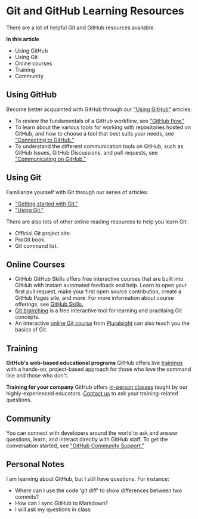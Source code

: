 # Git and GitHub Learning Resources
There are a lot of helpful Git and GitHub resources available.

**In this article**
- Using GitHub
- Using Git
- Online courses
- Training
- Community

## Using GitHub
Become better acquainted with GitHub through our ["Using GitHub"](https://docs.github.com/en/get-started/using-github) articles:
- To review the fundamentals of a GitHub workflow, see ["GitHub flow."](https://docs.github.com/en/get-started/using-github/github-flow)
- To learn about the various tools for working with repositories hosted on GitHub, and how to choose a tool that best suits your needs, see ["Connecting to GitHub."](https://docs.github.com/en/get-started/using-github/connecting-to-github)
- To understand the different communication tools on GitHub, such as GitHub Issues, GitHub Discussions, and pull requests, see ["Communicating on GitHub."](https://docs.github.com/en/get-started/using-github/communicating-on-github)

## Using Git
Familiarize yourself with Git through our series of articles:

* ["Getting started with Git."](https://docs.github.com/en/get-started/getting-started-with-git)
* ["Using Git."](https://docs.github.com/en/get-started/using-git)

There are also lots of other online reading resources to help you learn Git:

* Official Git project site.
* ProGit book.
* Git command list.

## Online Courses
* GitHub GitHub Skills offers free interactive courses that are built into GitHub with instant automated feedback and help. Learn to open your first pull request, make your first open source contribution, create a GitHub Pages site, and more. For more information about course offerings, see [GitHub Skills.](https://skills.github.com/)
* [Git branching](http://learngitbranching.js.org/) is a free interactive tool for learning and practising Git concepts.
* An interactive [online Git course](https://www.pluralsight.com/courses/code-school-git-real) from [Pluralsight](https://www.pluralsight.com/codeschool) can also teach you the basics of Git.

## Training
**GitHub's web-based educational programs**
GitHub offers live [trainings](https://services.github.com/#upcoming-events) with a hands-on, project-based approach for those who love the command line and those who don't.

**Training for your company**
GitHub offers [in-person classes](https://services.github.com/#offerings) taught by our highly-experienced educators. [Contact us](https://services.github.com/#contact) to ask your training-related questions.

## Community
You can connect with developers around the world to ask and answer questions, learn, and interact directly with GitHub staff. To get the conversation started, see ["GitHub Community Support."](https://github.com/orgs/community/discussions/)

## Personal Notes
I am learning about GitHub, but I still have questions. For instance:
- Where can I use the code 'git diff' to show differences between two commits?
- How can I sync GitHub to Markdown?
- I will ask my questions in class

